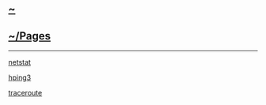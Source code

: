 ## [~](../README.md)

## [~/Pages](pages.md)

---

[netstat](netstat_linux.html)

[hping3](hping3.html)

[traceroute](traceroute.html)